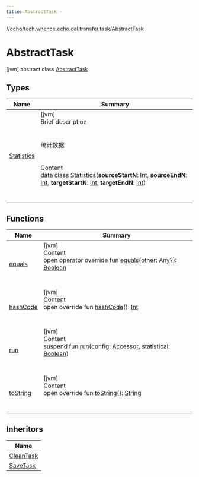 ```yaml
---
title: AbstractTask -
---
```

//[echo](../../index.md)/[tech.whence.echo.dal.transfer.task](../index.md)/[AbstractTask](index.md)



# AbstractTask  
 [jvm] abstract class [AbstractTask](index.md)   


## Types  
  
|  Name|  Summary| 
|---|---|
| [Statistics](-statistics/index.md)| [jvm]  <br>Brief description  <br><br><br>统计数据<br><br>  <br>Content  <br>data class [Statistics](-statistics/index.md)(**sourceStartN**: [Int](https://kotlinlang.org/api/latest/jvm/stdlib/kotlin/-int/index.html), **sourceEndN**: [Int](https://kotlinlang.org/api/latest/jvm/stdlib/kotlin/-int/index.html), **targetStartN**: [Int](https://kotlinlang.org/api/latest/jvm/stdlib/kotlin/-int/index.html), **targetEndN**: [Int](https://kotlinlang.org/api/latest/jvm/stdlib/kotlin/-int/index.html))  <br><br><br>


## Functions  
  
|  Name|  Summary| 
|---|---|
| [equals](../../tech.whence.echo.webclient.response.exception/-response-unrecognized-exception/index.md#kotlin/Any/equals/#kotlin.Any?/PointingToDeclaration/)| [jvm]  <br>Content  <br>open operator override fun [equals](../../tech.whence.echo.webclient.response.exception/-response-unrecognized-exception/index.md#kotlin/Any/equals/#kotlin.Any?/PointingToDeclaration/)(other: [Any](https://kotlinlang.org/api/latest/jvm/stdlib/kotlin/-any/index.html)?): [Boolean](https://kotlinlang.org/api/latest/jvm/stdlib/kotlin/-boolean/index.html)  <br><br><br>
| [hashCode](../../tech.whence.echo.webclient.response.exception/-response-unrecognized-exception/index.md#kotlin/Any/hashCode/#/PointingToDeclaration/)| [jvm]  <br>Content  <br>open override fun [hashCode](../../tech.whence.echo.webclient.response.exception/-response-unrecognized-exception/index.md#kotlin/Any/hashCode/#/PointingToDeclaration/)(): [Int](https://kotlinlang.org/api/latest/jvm/stdlib/kotlin/-int/index.html)  <br><br><br>
| [run](run.md)| [jvm]  <br>Content  <br>suspend fun [run](run.md)(config: [Accessor](../../tech.whence.echo.container.accessor/-accessor/index.md), statistical: [Boolean](https://kotlinlang.org/api/latest/jvm/stdlib/kotlin/-boolean/index.html))  <br><br><br>
| [toString](../../tech.whence.echo.webclient.response.exception/-response-unrecognized-exception/index.md#kotlin/Any/toString/#/PointingToDeclaration/)| [jvm]  <br>Content  <br>open override fun [toString](../../tech.whence.echo.webclient.response.exception/-response-unrecognized-exception/index.md#kotlin/Any/toString/#/PointingToDeclaration/)(): [String](https://kotlinlang.org/api/latest/jvm/stdlib/kotlin/-string/index.html)  <br><br><br>


## Inheritors  
  
|  Name| 
|---|
| [CleanTask](../-clean-task/index.md)
| [SaveTask](../-save-task/index.md)

